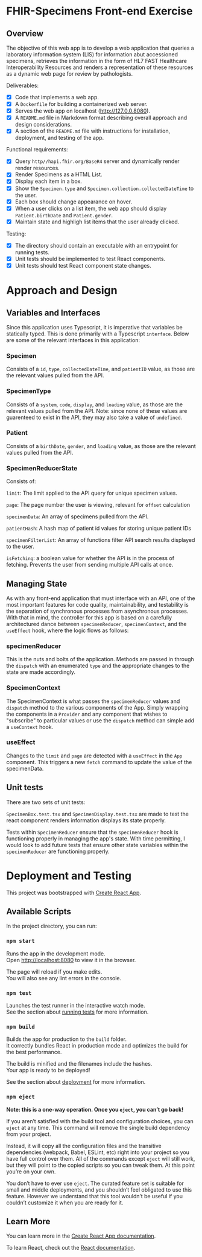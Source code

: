 # FHIR-Specimens Front-end Exercise

## Overview

The objective of this web app is to develop a web application that queries a laboratory information system (LIS) for information abut accessioned specimens, retrieves the information in the form of HL7 FAST Healthcare Interoperability Resources and renders a representation of these resources as a dynamic web page for review by pathologists. 

Deliverables:

- [x] Code that implements a web app.
- [x] A `Dockerfile` for building a containerized web server.
- [x] Serves the web app on localhost (http://127.0.0.8080).
- [x] A `README.md` file in Markdown format describing overall approach and design considerations.
- [x] A section of the `README.md` file with instructions for installation, deployment, and testing of the app. 

Functional requirements:

- [x] Query `http//hapi.fhir.org/BaseR4` server and dynamically render render resources.
- [x] Render Specimens as a HTML List.
- [x] Display each item in a box.
- [x] Show the `Specimen.type` and `Specimen.collection.collectedDateTime` to the user.
- [x] Each box should change appearance on hover.
- [x] When a user clicks on a list item, the web app should display `Patient.birthDate` and `Patient.gender`.
- [x] Maintain state and highligh list items that the user already clicked.

Testing: 

- [x] The directory should contain an executable with an entrypoint for running tests.
- [x] Unit tests should be implemented to test React components.
- [x] Unit tests should test React component state changes.

# Approach and Design

## Variables and Interfaces

Since this application uses Typescript, it is imperative that variables be statically typed. This is done primarily with a Typescript `interface`. Below are some of the relevant interfaces in this application:

### Specimen

Consists of a `id`, `type`, `collectedDateTime`, and `patientID` value, as those are the relevant values pulled from the API.

### SpecimenType

Consists of a `system`, `code`, `display`, and `loading` value, as those are the relevant values pulled from the API. Note: since none of these values are guarenteed to exist in the API, they may also take a value of `undefined`.

### Patient

Consists of a `birthDate`, `gender`, and `loading` value, as those are the relevant values pulled from the API.

### SpecimenReducerState 

Consists of: 

`limit`: The limit applied to the API query for unique specimen values.

`page`: The page number the user is viewing, relevant for `offset` calculation

`specimenData`: An array of specimens pulled from the API.

`patientHash`: A hash map of patient id values for storing unique patient IDs 

`specimenFilterList`: An array of functions filter API search results displayed to the user. 

`isFetching`: a boolean value for whether the API is in the process of fetching. Prevents the user from sending multiple API calls at once. 

## Managing State

As with any front-end application that must interface with an API, one of the most important features for code quality, maintainability, and testability is the separation of synchronous processes from asynchronous processes. With that in mind, the controller for this app is based on a carefully architectured dance between `specimenReducer`, `specimenContext`, and the `useEffect` hook, where the logic flows as follows:

### specimenReducer

This is the nuts and bolts of the application. Methods are passed in through the `dispatch` with an enumerated `type` and the appropriate changes to the state are made accordingly. 

### SpecimenContext

The SpecimenContext is what passes the `specimenReducer` values and `dispatch` method to the various components of the App. Simply wrapping the components in a `Provider` and any component that wishes to "subscribe" to particular values or use the `dispatch` method can simple add a `useContext` hook. 

### useEffect

Changes to the `limit` and `page` are detected with a `useEffect` in the `App` component. This triggers a new `fetch` command to update the value of the specimenData.

## Unit tests

There are two sets of unit tests:

`SpecimenBox.test.tsx` and `SpecimenDisplay.test.tsx` are made to test the react component renders information displays its state properly.

Tests within `SpecimenReducer` ensure that the `specimenReducer` hook is functioning properly in managing the app's state. With time permitting, I would look to add future tests that ensure other state variables within the `specimenReducer` are functioning properly. 

# Deployment and Testing

This project was bootstrapped with [Create React App](https://github.com/facebook/create-react-app).

## Available Scripts

In the project directory, you can run:

### `npm start`

Runs the app in the development mode.\
Open [http://localhost:8080](http://localhost:8080) to view it in the browser.

The page will reload if you make edits.\
You will also see any lint errors in the console.

### `npm test`

Launches the test runner in the interactive watch mode.\
See the section about [running tests](https://facebook.github.io/create-react-app/docs/running-tests) for more information.

### `npm build`

Builds the app for production to the `build` folder.\
It correctly bundles React in production mode and optimizes the build for the best performance.

The build is minified and the filenames include the hashes.\
Your app is ready to be deployed!

See the section about [deployment](https://facebook.github.io/create-react-app/docs/deployment) for more information.

### `npm eject`

**Note: this is a one-way operation. Once you `eject`, you can’t go back!**

If you aren’t satisfied with the build tool and configuration choices, you can `eject` at any time. This command will remove the single build dependency from your project.

Instead, it will copy all the configuration files and the transitive dependencies (webpack, Babel, ESLint, etc) right into your project so you have full control over them. All of the commands except `eject` will still work, but they will point to the copied scripts so you can tweak them. At this point you’re on your own.

You don’t have to ever use `eject`. The curated feature set is suitable for small and middle deployments, and you shouldn’t feel obligated to use this feature. However we understand that this tool wouldn’t be useful if you couldn’t customize it when you are ready for it.

## Learn More

You can learn more in the [Create React App documentation](https://facebook.github.io/create-react-app/docs/getting-started).

To learn React, check out the [React documentation](https://reactjs.org/).
